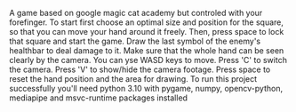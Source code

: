 A game based on google magic cat academy but controled with your forefinger.
To start first choose an optimal size and position for the square, so that you can move your hand around it freely. Then, press space to lock that square and start the game.
Draw the last symbol of the enemy's healthbar to deal damage to it. Make sure that the whole hand can be seen clearly by the camera. You can yse WASD keys to move.
Press 'C' to switch the camera.
Press 'V' to show/hide the camera footage.
Press space to reset the hand position and the area for drawing.
To run this project successfully you'll need python 3.10 with pygame, numpy, opencv-python, mediapipe and msvc-runtime packages installed
